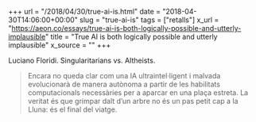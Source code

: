 +++
url = "/2018/04/30/true-ai-is.html"
date = "2018-04-30T14:06:00+00:00"
slug = "true-ai-is"
tags = ["retalls"]
x_url = "https://aeon.co/essays/true-ai-is-both-logically-possible-and-utterly-implausible"
title = "True AI is both logically possible and utterly implausible"
x_source = ""
+++


Luciano Floridi. Singularitarians vs. AItheists.

> Encara no queda clar com una IA ultraintel·ligent i malvada evolucionarà de manera autònoma a partir de les habilitats computacionals necessàries per a aparcar en una plaça estreta. La veritat és que grimpar dalt d’un arbre no és un pas petit cap a la Lluna: és el final del viatge.

